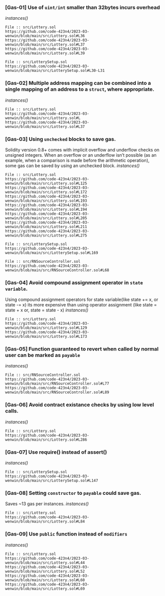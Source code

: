 

### [Gas-01] Use of ```uint/int``` smaller than 32bytes incurs overhead 
*instances()*
```
File :: src/Lottery.sol
https://github.com/code-423n4/2023-03-wenwin/blob/main/src/Lottery.sol#L36
https://github.com/code-423n4/2023-03-wenwin/blob/main/src/Lottery.sol#L37
https://github.com/code-423n4/2023-03-wenwin/blob/main/src/Lottery.sol#L39
``` 
```
File :: src/LotterySetup.sol
https://github.com/code-423n4/2023-03-wenwin/blob/main/src/LotterySetup.sol#L30-L31
```

### [Gas-02] Multiple address mapping can be combined into a single mapping of an address to a ```struct```, where appropriate.
*instances()*
```
File :: src/Lottery.sol
https://github.com/code-423n4/2023-03-wenwin/blob/main/src/Lottery.sol#L
https://github.com/code-423n4/2023-03-wenwin/blob/main/src/Lottery.sol#L37
``` 

### [Gas-03] Using ```unchecked``` blocks to save gas.
Solidity version 0.8+ comes with implicit overflow and underflow checks on unsigned integers. When an overflow or an underflow isn’t possible (as an example, when a comparison is made before the arithmetic operation), some gas can be saved by using an unchecked block.
*instances()*
```
File :: src/Lottery.sol
https://github.com/code-423n4/2023-03-wenwin/blob/main/src/Lottery.sol#L125
https://github.com/code-423n4/2023-03-wenwin/blob/main/src/Lottery.sol#L172
https://github.com/code-423n4/2023-03-wenwin/blob/main/src/Lottery.sol#L193
https://github.com/code-423n4/2023-03-wenwin/blob/main/src/Lottery.sol#L194
https://github.com/code-423n4/2023-03-wenwin/blob/main/src/Lottery.sol#L205
https://github.com/code-423n4/2023-03-wenwin/blob/main/src/Lottery.sol#L211
https://github.com/code-423n4/2023-03-wenwin/blob/main/src/Lottery.sol#L275
``` 
```
File :: src/LotterySetup.sol
https://github.com/code-423n4/2023-03-wenwin/blob/main/src/LotterySetup.sol#L169
```
```
File :: src/RNSourceController.sol
https://github.com/code-423n4/2023-03-wenwin/blob/main/src/RNSourceController.sol#L68
```

### [Gas-04] Avoid compound assignment operator in ```state variable```.
Using compound assignment operators for state variable(like state += x, or state -= x) its more expensive than using operator assignment (like state = state + x or, state = state - x) 
*instances()*
```
File :: src/Lottery.sol
https://github.com/code-423n4/2023-03-wenwin/blob/main/src/Lottery.sol#L129
https://github.com/code-423n4/2023-03-wenwin/blob/main/src/Lottery.sol#L173
``` 

### [Gas-05] Function guaranteed to revert when called by normal user can be marked as ```payable```
*instances()*
```
File :: src/RNSourceController.sol
https://github.com/code-423n4/2023-03-wenwin/blob/main/src/RNSourceController.sol#L77
https://github.com/code-423n4/2023-03-wenwin/blob/main/src/RNSourceController.sol#L89

```


### [Gas-06] Avoid contract existance checks by using low level calls.
*instances()*
```
File :: src/Lottery.sol
https://github.com/code-423n4/2023-03-wenwin/blob/main/src/Lottery.sol#L286
``` 

### [Gas-07] Use require() instead of assert()
*instances()*
```
File :: src/LotterySetup.sol
https://github.com/code-423n4/2023-03-wenwin/blob/main/src/LotterySetup.sol#L147
``` 

### [Gas-08] Setting ```constructor``` to ```payable``` could save gas.
Saves ~13 gas per instances.
*instances()*
```
File :: src/Lottery.sol
https://github.com/code-423n4/2023-03-wenwin/blob/main/src/Lottery.sol#L84
``` 


### [Gas-09] Use ```public``` function instead of ```modifiers```
*instances()*
```
File :: src/Lottery.sol
https://github.com/code-423n4/2023-03-wenwin/blob/main/src/Lottery.sol#L44
https://github.com/code-423n4/2023-03-wenwin/blob/main/src/Lottery.sol#L52
https://github.com/code-423n4/2023-03-wenwin/blob/main/src/Lottery.sol#L60
https://github.com/code-423n4/2023-03-wenwin/blob/main/src/Lottery.sol#L69
``` 